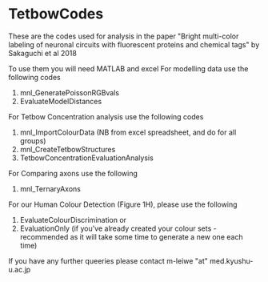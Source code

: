 # TetbowCodes
These are the codes used for analysis in the paper "Bright multi-color labeling of neuronal circuits with fluorescent proteins and chemical tags" by Sakaguchi et al 2018

To use them you will need MATLAB and excel
For modelling data use the following codes
1) mnl_GeneratePoissonRGBvals
2) EvaluateModelDistances

For Tetbow Concentration analysis use the following codes
1) mnl_ImportColourData (NB from excel spreadsheet, and do for all groups)
2) mnl_CreateTetbowStructures
3) TetbowConcentrationEvaluationAnalysis

For Comparing axons use the following
1) mnl_TernaryAxons

For our Human Colour Detection (Figure 1H), please use the following
1) EvaluateColourDiscrimination 
or
1) EvaluationOnly (if you've already created your colour sets - recommended as it will take some time to generate a new one each time)

If you have any further queeries please contact m-leiwe "at" med.kyushu-u.ac.jp
